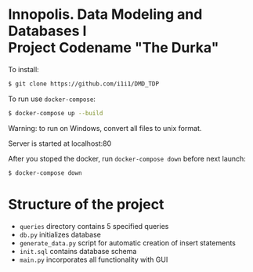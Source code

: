 # Innopolis. Data Modeling and Databases I<br/>Project Codename "The Durka"

To install:
``` sh
$ git clone https://github.com/i1i1/DMD_TDP
```
To run use `docker-compose`:
``` sh
$ docker-compose up --build
```
Warning: to run on Windows, convert all files to unix format.

Server is started at localhost:80

After you stoped the docker, run `docker-compose down` before next launch:
``` sh
$ docker-compose down
```

# Structure of the project

* `queries` directory contains 5 specified queries
* `db.py` initializes database
* `generate_data.py` script for automatic creation of insert statements
* `init.sql` contains database schema
* `main.py` incorporates all functionality with GUI

